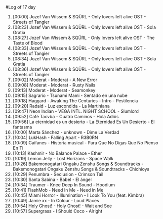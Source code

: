 #Log of 17 day

1. [00:00] Jozef Van Wissem & SQÜRL - Only lovers left alive OST - Streets of Tangier
1. [08:23] Jozef Van Wissem & SQÜRL - Only lovers left alive OST - Sola Gratia
1. [08:27] Jozef Van Wissem & SQÜRL - Only lovers left alive OST - The Taste of Blood
1. [08:33] Jozef Van Wissem & SQÜRL - Only lovers left alive OST - Streets of Tangier
1. [08:34] Jozef Van Wissem & SQÜRL - Only lovers left alive OST - Sola Gratia
1. [08:36] Jozef Van Wissem & SQÜRL - Only lovers left alive OST - Streets of Tangier
1. [09:02] Moderat - Moderat - A New Error
1. [09:08] Moderat - Moderat - Rusty Nails
1. [09:13] Moderat - Moderat - Seamonkey
1. [09:15] Sagrario - Tsunami Mami - Sentado en una nube
1. [09:18] Haggard - Awaking The Centuries - Intro - Pestilencia
1. [09:20] Radaid - Luz escondida - La Martiniana
1. [09:47] Neon Indian - VEGA INTL. NIGHT SCHOOL - Slumlord
1. [09:52] Café Tacvba - Cuatro Caminos - Hola Adiós
1. [09:56] La eternidad es un desierto - La Eternidad Es Un Desierto - El fantasma
1. [10:00] Marta Sánchez - unknown - Dime La Verdad
1. [10:04] LukHash - Falling Apart - R3B0RN
1. [10:09] Caifanes - Historia musical - Para Que No Digas Que No Pienso En Ti
1. [10:13] Kashmir - No Balance Palace - Ether
1. [10:19] Lemon Jelly - Lost Horizons - Space Walk
1. [10:26] Bakemonogatari Ongaku Zenshu Songs & Soundtracks - Bakemonogatari Ongaku Zenshu Songs & Soundtracks - Chichioya
1. [10:29] Penumbra - Seclusion - Crimson Tail
1. [10:30] Santa Sabina - Babel - El ángel
1. [10:34] Traumer - Knee Deep In Sound - Hoodlum
1. [10:41] FlashMob - Need In Me - Need in Me
1. [10:45] Miami Horror - Illumination - I Look To You (feat. Kimbra)
1. [10:49] Jamie xx - In Colour - Loud Places
1. [10:54] Holy Ghost! - Holy Ghost! - Wait and See
1. [10:57] Supergrass - I Should Coco - Alright
